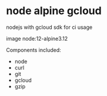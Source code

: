 # node alpine gcloud

nodejs with gcloud sdk for ci usage

image node:12-alpine3.12

Components included:
- node
- curl
- git
- gcloud
- gzip
